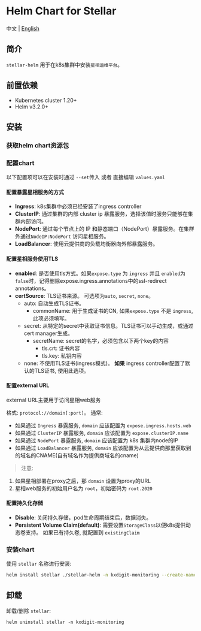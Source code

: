 # Helm Chart for Stellar 

中文 | [English](README.md)

## 简介

`stellar-helm` 用于在k8s集群中安装`星相运维平台`。


## 前置依赖

- Kubernetes cluster 1.20+
- Helm v3.2.0+

##  安装

### 获取helm chart资源包

### 配置chart
以下配置项可以在安装时通过 `--set`传入 或者 直接编辑 `values.yaml` 

#### 配置暴露星相服务的方式

- **Ingress**: k8s集群中必须已经安装了ingress controller
- **ClusterIP**: 通过集群的内部 cluster ip 暴露服务，选择该值时服务只能够在集群内部访问。
- **NodePort**: 通过每个节点上的 IP 和静态端口（NodePort）暴露服务。在集群外通过`NodeIP:NodePort` 访问星相服务。
- **LoadBalancer**: 使用云提供商的负载均衡器向外部暴露服务。

#### 配置星相服务使用TLS

- **enabled**: 是否使用tls方式。如果`expose.type` 为 `ingress` 并且 `enabled`为`false`时，记得删除expose.ingress.annotations中的ssl-redirect annotations。
- **certSource**: TLS证书来源。 可选项为`auto`, `secret`, `none`。
    - auto: 自动生成TLS证书。
        - commonName: 用于生成证书的CN, 如果`expose.type` 不是 `ingress`, 此项必须填写。
    - secret: 从特定的secret中读取证书信息。TLS证书可以手动生成，或通过cert manager生成。
        - secretName: secret的名字，必须包含以下两个key的内容
            - tls.crt: 证书内容
            - tls.key: 私钥内容
    - none: 不使用TLS证书(ingress模式)。 **如果** ingress controller配置了默认的TLS证书, 使用此选项。

#### 配置external URL

external URL主要用于访问星相web服务

格式: `protocol://domain[:port]`。 通常:

- 如果通过 `Ingress` 暴露服务, `domain` 应该配置为 `expose.ingress.hosts.web`
- 如果通过 `ClusterIP` 暴露服务, `domain` 应该配置为 `expose.clusterIP.name`
- 如果通过 `NodePort` 暴露服务, `domain` 应该配置为 k8s 集群内node的IP 
- 如果通过 `LoadBalancer` 暴露服务, `domain` 应该配置为从云提供商那里获取到的域名的CNAME(自有域名作为提供商域名的cname)

> 注意:

1. 如果星相部署在proxy之后，那 `domain` 设置为proxy的URL
2. 星相web服务的初始用户名为 `root`，初始密码为 `root.2020`

#### 配置持久化存储

- **Disable**: 关闭持久存储，pod生命周期结束后，数据消失。
- **Persistent Volume Claim(default)**:  需要设置`StorageClass`以便k8s提供动态卷支持。 如果已有持久卷, 就配置到 `existingClaim`


### 安装chart

使用 `stellar` 名称进行安装:
```bash
helm install stellar ./stellar-helm -n kxdigit-monitoring --create-namespace
```

## 卸载

卸载/删除 `stellar`:
```
helm uninstall stellar -n kxdigit-monitoring
```
